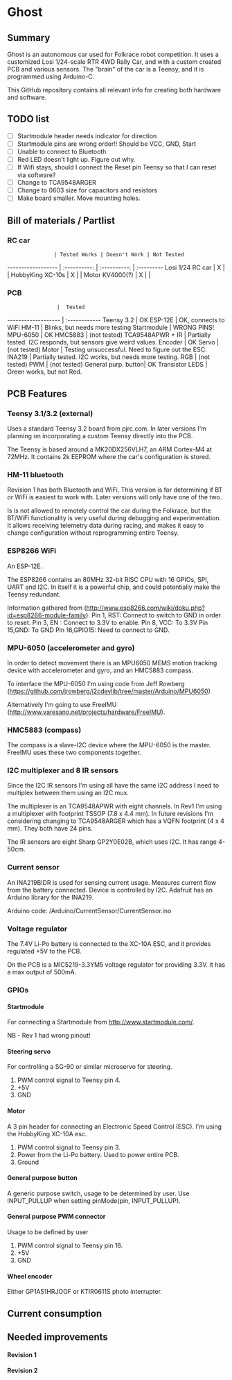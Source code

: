 # Ghost

## Summary

Ghost is an autonomous car used for Folkrace robot competition. It uses a customized Losi 1/24-scale RTR 4WD Rally Car, and with a custom created PCB and various sensors. The "brain" of the car is a Teensy, and it is programmed using Arduino-C.

This GitHub repository contains all relevant info for creating both hardware and software.

## TODO list

- [ ] Startmodule header needs indicator for direction
- [ ] Startmodule pins are wrong order!! Should be VCC, GND, Start
- [ ] Unable to connect to Bluetooth
- [ ] Red LED doesn't light up. Figure out why.
- [ ] If Wifi stays, should I connect the Reset pin Teensy so that I can reset via software?
- [ ] Change to TCA9548ARGER
- [ ] Change to 0603 size for capacitors and resistors
- [ ] Make board smaller. Move mounting holes.

## Bill of materials / Partlist



### RC car
                   | Tested Works | Doesn't Work | Not Tested
------------------ | :----------: | :----------: | :---------
Losi 1/24 RC car |      X       |             |
HobbyKing XC-10s |      X       |             |
Motor KV4000(?)  |      X       |             |


### PCB

                    |  Tested
------------------- | :------------
Teensy 3.2          | OK
ESP-12E             | OK, connects to WiFi
HM-11               | Blinks, but needs more testing
Startmodule         | WRONG PINS!
MPU-6050            | OK
HMC5883             | (not tested)
TCA9548APWR + IR    | Partially tested. I2C responds, but sensors give weird values.
Encoder             | OK
Servo               | (not tested)
Motor               | Testing unsuccessful. Need to figure out the ESC.
INA219              | Partially tested. I2C works, but needs more testing.
RGB                 | (not tested)
PWM                 | (not tested)
General purp. button| OK
Transistor LEDS     | Green works, but not Red.


## PCB Features

### Teensy 3.1/3.2 (external)

Uses a standard Teensy 3.2 board from pjrc.com. In later versions I'm planning on incorporating a custom Teensy directly into the PCB.

The Teensy is based around a MK20DX256VLH7, an ARM Cortex-M4 at 72MHz. It contains 2k  EEPROM where the car's configuration is stored.

### HM-11 bluetooth

Revision 1 has both Bluetooth and WiFi.  This version is for determining if BT or WiFi is easiest to work with. Later versions will only have one of the two.

Is is not allowed to remotely control the car during the Folkrace, but the BT/WiFi functionality is very useful during debugging and experimentation. It allows receiving telemetry data during racing, and makes it easy to change configuration without reprogramming entire Teensy.

### ESP8266 WiFi

An ESP-12E.

The ESP8266 contains an 80MHz 32-bit RISC CPU with 16 GPIOs, SPI, UART and I2C. In itself it is a powerful chip, and could potentially make the Teensy redundant.

Information gathered from (http://www.esp8266.com/wiki/doku.php?id=esp8266-module-family).
Pin 1, RST: Connect to switch to GND in order to reset.
Pin 3, EN : Connect to 3.3V to enable.
Pin 8, VCC: To 3.3V
Pin 15,GND: To GND
Pin 16,GPIO15: Need to connect to GND.

### MPU-6050 (accelerometer and gyro)

In order to detect movement there is an MPU6050 MEMS motion tracking device with accelerometer and gyro, and an HMC5883 compass.

To interface the MPU-6050 I'm using code from Jeff Rowberg (https://github.com/jrowberg/i2cdevlib/tree/master/Arduino/MPU6050)

 Alternatively I'm going to use FreeIMU (http://www.varesano.net/projects/hardware/FreeIMU).

### HMC5883 (compass)

The compass is a slave-I2C device where the MPU-6050 is the master. FreeIMU uses these two components together.

### I2C multiplexer and 8 IR sensors

Since the I2C IR sensors I'm using all have the same I2C address I need to multiplex between them using an I2C mux.

The multiplexer is an TCA9548APWR with eight channels.
In Rev1 I'm using a multiplexer with footprint TSSOP (7.8 x 4.4 mm). In future revisions I'm considering changing to TCA9548ARGER which has a VQFN footprint (4 x 4 mm). They both have 24 pins.

The IR sensors are eight Sharp GP2Y0E02B, which uses I2C. It has range 4-50cm.

### Current sensor

An INA219BIDR is used for sensing current usage. Measures current flow from the battery connected. Device is controlled by I2C. Adafruit has an Arduino library for the INA219.

Arduino code: /Arduino/CurrentSensor/CurrentSensor.ino

### Voltage regulator

The 7.4V Li-Po battery is connected to the XC-10A ESC, and it provides regulated +5V to the PCB.

On the PCB is a MIC5219-3.3YM5 voltage regulator for providing 3.3V. It has a max output of 500mA.

### GPIOs
#### Startmodule

For connecting a Startmodule from http://www.startmodule.com/.

NB - Rev 1 had wrong pinout!

#### Steering servo

For controlling a SG-90 or similar microservo for steering.
  1. PWM control signal to Teensy pin 4.
  2. +5V
  3. GND

#### Motor

A 3 pin header for connecting an Electronic Speed Control (ESC). I'm using the HobbyKing XC-10A esc.
  1. PWM control signal to Teensy pin 3.
  2. Power from the Li-Po battery. Used to power entire PCB.
  3. Ground

#### General purpose button

A generic purpose switch, usage to be determined by user. Use INPUT_PULLUP when setting pinMode(pin, INPUT_PULLUP).

#### General purpose PWM connector

Usage to be defined by user
  1. PWM control signal to Teensy pin 16.
  2. +5V
  3. GND

#### Wheel encoder

Either GP1A51HRJOOF or KTIR0611S photo interrupter.

## Current consumption

## Needed improvements

#### Revision 1

#### Revision 2
